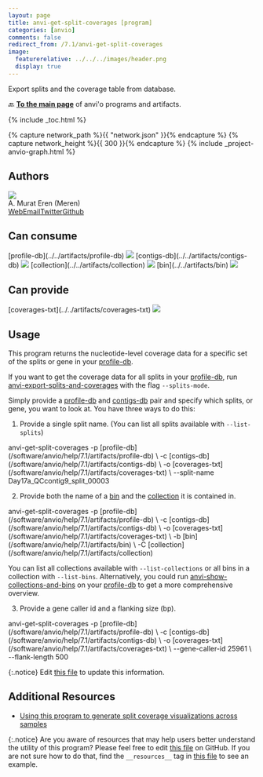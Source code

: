 ```yaml
---
layout: page
title: anvi-get-split-coverages [program]
categories: [anvio]
comments: false
redirect_from: /7.1/anvi-get-split-coverages
image:
  featurerelative: ../../../images/header.png
  display: true
---
```


Export splits and the coverage table from database.

🔙 **[To the main page](../../)** of anvi'o programs and artifacts.


{% include _toc.html %}
<div id="svg" class="subnetwork"></div>
{% capture network_path %}{{ "network.json" }}{% endcapture %}
{% capture network_height %}{{ 300 }}{% endcapture %}
{% include _project-anvio-graph.html %}


## Authors

<div class="page-author"><div class="page-author-info"><div class="page-person-photo"><img class="page-person-photo-img" src="../../images/authors/meren.jpg" /></div><div class="page-person-info-box"><span class="page-author-name">A. Murat Eren (Meren)</span><div class="page-author-social-box"><a href="http://meren.org" class="person-social" target="_blank"><i class="fa fa-fw fa-home"></i>Web</a><a href="mailto:a.murat.eren@gmail.com" class="person-social" target="_blank"><i class="fa fa-fw fa-envelope-square"></i>Email</a><a href="http://twitter.com/merenbey" class="person-social" target="_blank"><i class="fa fa-fw fa-twitter-square"></i>Twitter</a><a href="http://github.com/meren" class="person-social" target="_blank"><i class="fa fa-fw fa-github"></i>Github</a></div></div></div></div>



## Can consume


<p style="text-align: left" markdown="1"><span class="artifact-r">[profile-db](../../artifacts/profile-db) <img src="../../images/icons/DB.png" class="artifact-icon-mini" /></span> <span class="artifact-r">[contigs-db](../../artifacts/contigs-db) <img src="../../images/icons/DB.png" class="artifact-icon-mini" /></span> <span class="artifact-r">[collection](../../artifacts/collection) <img src="../../images/icons/COLLECTION.png" class="artifact-icon-mini" /></span> <span class="artifact-r">[bin](../../artifacts/bin) <img src="../../images/icons/BIN.png" class="artifact-icon-mini" /></span></p>


## Can provide


<p style="text-align: left" markdown="1"><span class="artifact-p">[coverages-txt](../../artifacts/coverages-txt) <img src="../../images/icons/TXT.png" class="artifact-icon-mini" /></span></p>


## Usage


This program returns the nucleotide-level coverage data for a specific set of the splits or gene in your <span class="artifact-n">[profile-db](/software/anvio/help/7.1/artifacts/profile-db)</span>. 

If you want to get the coverage data for all splits in your <span class="artifact-n">[profile-db](/software/anvio/help/7.1/artifacts/profile-db)</span>, run <span class="artifact-n">[anvi-export-splits-and-coverages](/software/anvio/help/7.1/programs/anvi-export-splits-and-coverages)</span> with the flag `--splits-mode`. 

Simply provide a <span class="artifact-n">[profile-db](/software/anvio/help/7.1/artifacts/profile-db)</span> and <span class="artifact-n">[contigs-db](/software/anvio/help/7.1/artifacts/contigs-db)</span> pair and specify which splits, or gene, you want to look at. You have three ways to do this: 

1.  Provide a single split name. (You can list all splits available with `--list-splits`)

<div class="codeblock" markdown="1">
anvi&#45;get&#45;split&#45;coverages &#45;p <span class="artifact&#45;n">[profile&#45;db](/software/anvio/help/7.1/artifacts/profile&#45;db)</span> \
                         &#45;c <span class="artifact&#45;n">[contigs&#45;db](/software/anvio/help/7.1/artifacts/contigs&#45;db)</span> \
                         &#45;o <span class="artifact&#45;n">[coverages&#45;txt](/software/anvio/help/7.1/artifacts/coverages&#45;txt)</span> \ 
                         &#45;&#45;split&#45;name Day17a_QCcontig9_split_00003
</div>


2. Provide both the name of a <span class="artifact-n">[bin](/software/anvio/help/7.1/artifacts/bin)</span> and the <span class="artifact-n">[collection](/software/anvio/help/7.1/artifacts/collection)</span> it is contained in. 

<div class="codeblock" markdown="1">
anvi&#45;get&#45;split&#45;coverages &#45;p <span class="artifact&#45;n">[profile&#45;db](/software/anvio/help/7.1/artifacts/profile&#45;db)</span> \
                         &#45;c <span class="artifact&#45;n">[contigs&#45;db](/software/anvio/help/7.1/artifacts/contigs&#45;db)</span> \
                         &#45;o <span class="artifact&#45;n">[coverages&#45;txt](/software/anvio/help/7.1/artifacts/coverages&#45;txt)</span> \ 
                         &#45;b <span class="artifact&#45;n">[bin](/software/anvio/help/7.1/artifacts/bin)</span> \
                         &#45;C <span class="artifact&#45;n">[collection](/software/anvio/help/7.1/artifacts/collection)</span>
</div>

You can list all collections available with `--list-collections` or all bins in a collection with `--list-bins`. Alternatively, you could run <span class="artifact-n">[anvi-show-collections-and-bins](/software/anvio/help/7.1/programs/anvi-show-collections-and-bins)</span> on your <span class="artifact-n">[profile-db](/software/anvio/help/7.1/artifacts/profile-db)</span> to get a more comprehensive overview. 

3. Provide a gene caller id and a flanking size (bp).

<div class="codeblock" markdown="1">
anvi&#45;get&#45;split&#45;coverages &#45;p <span class="artifact&#45;n">[profile&#45;db](/software/anvio/help/7.1/artifacts/profile&#45;db)</span> \
                         &#45;c <span class="artifact&#45;n">[contigs&#45;db](/software/anvio/help/7.1/artifacts/contigs&#45;db)</span> \
                         &#45;o <span class="artifact&#45;n">[coverages&#45;txt](/software/anvio/help/7.1/artifacts/coverages&#45;txt)</span> \ 
                         &#45;&#45;gene&#45;caller&#45;id 25961 \
                         &#45;&#45;flank&#45;length 500
</div>


{:.notice}
Edit [this file](https://github.com/merenlab/anvio/tree/master/anvio/docs/programs/anvi-get-split-coverages.md) to update this information.


## Additional Resources


* [Using this program to generate split coverage visualizations across samples](http://merenlab.org/2019/11/25/visualizing-coverages/#visualize-only-the-coverage-of-a-split-across-samples)


{:.notice}
Are you aware of resources that may help users better understand the utility of this program? Please feel free to edit [this file](https://github.com/merenlab/anvio/tree/master/bin/anvi-get-split-coverages) on GitHub. If you are not sure how to do that, find the `__resources__` tag in [this file](https://github.com/merenlab/anvio/blob/master/bin/anvi-interactive) to see an example.
